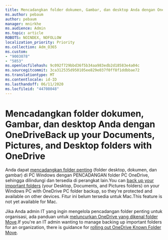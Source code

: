 ```yaml
---
title: Mencadangkan folder dokumen, Gambar, dan desktop Anda dengan OneDrive
ms.author: pebaum
author: pebaum
manager: mnirkhe
ms.audience: Admin
ms.topic: article
ROBOTS: NOINDEX, NOFOLLOW
localization_priority: Priority
ms.collection: Adm_O365
ms.custom:
- "9003078"
- "5853"
ms.openlocfilehash: 9c092f729bbd36f5b34aa983edb2d18583e4a04c
ms.sourcegitcommit: 3ca312535d950105ee829e037f0ff8f1ddbbae72
ms.translationtype: MT
ms.contentlocale: id-ID
ms.lasthandoff: 06/11/2020
ms.locfileid: "44708048"
---
```

# <a name="back-up-your-documents-pictures-and-desktop-folders-with-onedrive"></a><span data-ttu-id="44674-102">Mencadangkan folder dokumen, Gambar, dan desktop Anda dengan OneDrive</span><span class="sxs-lookup"><span data-stu-id="44674-102">Back up your Documents, Pictures, and Desktop folders with OneDrive</span></span>

<span data-ttu-id="44674-103">Anda dapat [mencadangkan folder penting](https://support.office.com/article/d61a7930-a6fb-4b95-b28a-6552e77c3057) (folder desktop, dokumen, dan gambar) di PC Windows dengan PENCADANGAN folder PC OneDrive, sehingga dilindungi dan tersedia di perangkat lain.</span><span class="sxs-lookup"><span data-stu-id="44674-103">You can [back up your important folders](https://support.office.com/article/d61a7930-a6fb-4b95-b28a-6552e77c3057)  (your Desktop, Documents, and Pictures folders) on your Windows PC with OneDrive PC folder backup, so they're protected and available on other devices.</span></span> <span data-ttu-id="44674-104">Fitur ini belum tersedia untuk Mac.</span><span class="sxs-lookup"><span data-stu-id="44674-104">This feature is not yet available for Mac.</span></span>  

<span data-ttu-id="44674-105">Jika Anda admin IT yang ingin mengelola pencadangan folder penting untuk organisasi, ada panduan untuk [meluncurkan OneDrive yang dikenal folder Move](https://docs.microsoft.com/onedrive/redirect-known-folders).</span><span class="sxs-lookup"><span data-stu-id="44674-105">If you're an IT admin wanting to manage backing up important folders for an organization, there is guidance for [rolling out OneDrive Known Folder Move](https://docs.microsoft.com/onedrive/redirect-known-folders).</span></span>
